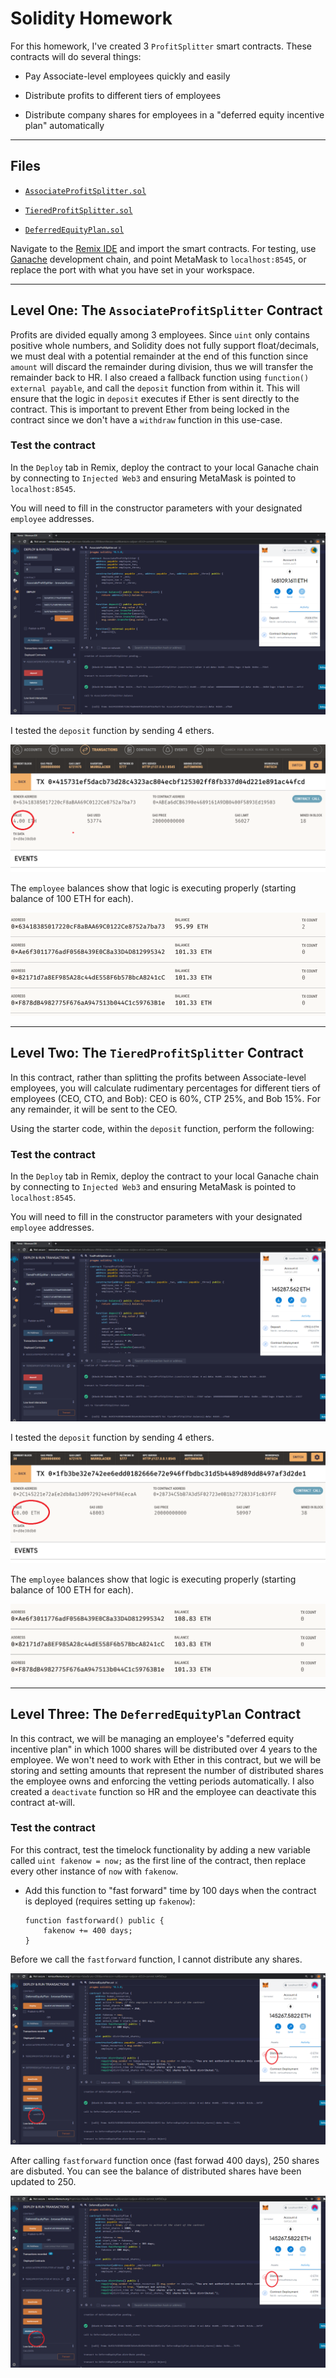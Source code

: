 # Solidity Homework

For this homework, I've created 3 `ProfitSplitter` smart contracts. These contracts will do several things:

* Pay Associate-level employees quickly and easily

* Distribute profits to different tiers of employees

* Distribute company shares for employees in a "deferred equity incentive plan" automatically

---

## Files

* [`AssociateProfitSplitter.sol`](Code/AssociateProfitSplitter.sol)

* [`TieredProfitSplitter.sol`](Code/TieredProfitSplitter.sol)

* [`DeferredEquityPlan.sol`](Code/DeferredEquityPlan.sol)

Navigate to the [Remix IDE](https://remix.ethereum.org) and import the smart contracts. For testing, use [Ganache](https://www.trufflesuite.com/ganache) development chain, and point MetaMask to `localhost:8545`, or replace the port with what you have set in your workspace.

---

## Level One: The `AssociateProfitSplitter` Contract

Profits are divided equally among 3 employees. Since `uint` only contains positive whole numbers, and Solidity does not fully support float/decimals, we must deal with a potential remainder at the end of this function since `amount` will discard the remainder during division, thus we will transfer the remainder back to HR. I also creaed a fallback function using `function() external payable`, and call the `deposit` function from within it. This will ensure that the logic in `deposit` executes if Ether is sent directly to the contract. This is important to prevent Ether from being locked in the contract since we don't have a `withdraw` function in this use-case.

### Test the contract

In the `Deploy` tab in Remix, deploy the contract to your local Ganache chain by connecting to `Injected Web3` and ensuring MetaMask is pointed to `localhost:8545`.

You will need to fill in the constructor parameters with your designated `employee` addresses.

![Remix Testing_AssociateProfitSplitter](Images/AssociateProfitSplitter_TX.PNG)

I tested the `deposit` function by sending 4 ethers. 

![AssociateProfitSplitter_contract](Images/AssociateProfitSplitter_contract.PNG)

The `employee` balances show that logic is executing properly (starting balance of 100 ETH for each).

![AssociateProfitSplitter_balance](Images/AssociateProfitSplitter_balance.PNG)

---

## Level Two: The `TieredProfitSplitter` Contract

In this contract, rather than splitting the profits between Associate-level employees, you will calculate rudimentary percentages for different tiers of employees (CEO, CTO, and Bob): CEO is 60%, CTP 25%, and Bob 15%. For any remainder, it will be sent to the CEO. 

Using the starter code, within the `deposit` function, perform the following:

### Test the contract

In the `Deploy` tab in Remix, deploy the contract to your local Ganache chain by connecting to `Injected Web3` and ensuring MetaMask is pointed to `localhost:8545`.

You will need to fill in the constructor parameters with your designated `employee` addresses.

![Remix Testing_TieredProfitSplitter](Images/TieredProfitSplitter_TX.PNG)

I tested the `deposit` function by sending 4 ethers. 

![TieredProfitSplitter_contract](Images/TieredProfitSplitter_contract.PNG)

The `employee` balances show that logic is executing properly (starting balance of 100 ETH for each).

![TieredProfitSplitter_balance](Images/TieredProfitSplitter_balance.PNG)

---

## Level Three: The `DeferredEquityPlan` Contract

In this contract, we will be managing an employee's "deferred equity incentive plan" in which 1000 shares will be distributed over 4 years to the employee. We won't need to work with Ether in this contract, but we will be storing and setting amounts that represent the number of distributed shares the employee owns and enforcing the vetting periods automatically. I also created a `deactivate` function so HR and the employee can deactivate this contract at-will.

### Test the contract
For this contract, test the timelock functionality by adding a new variable called `uint fakenow = now;` as the first line of the contract, then replace every other instance of `now` with `fakenow`.

  * Add this function to "fast forward" time by 100 days when the contract is deployed (requires setting up `fakenow`):

    ```solidity
    function fastforward() public {
        fakenow += 400 days;
    }
    ```
Before we call the `fastforward` function, I cannot distribute any shares.

![DeferredEquityPlan_TX](Images/DeferredEquityPlan_TX.PNG)


After calling `fastforward` function once (fast forwad 400 days), 250 shares are disbuted. You can see the balance of distributed shares have been updated to 250. 

![DeferredEquityPlan_TX](Images/DeferredEquityPlan_TX.PNG)